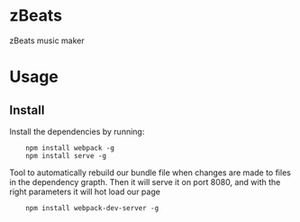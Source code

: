 # zBeats

zBeats music maker


# Usage

## Install

Install the dependencies by running:

```
    npm install webpack -g
    npm install serve -g
```

Tool to automatically rebuild our bundle file when changes are made to files in the dependency grapth. Then it will serve it on port 8080, and with the right parameters it will hot load our page
```
    npm install webpack-dev-server -g
```
